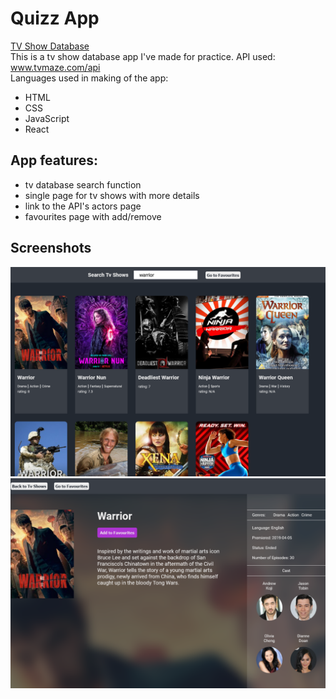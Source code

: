# Quizz App

<a href="https://divano-quiz-app.netlify.app/">
TV Show Database
</a>

<br>
This is a tv show database app I've made for practice. API used: <a href="https://www.tvmaze.com/api">www.tvmaze.com/api</a><br>
Languages used in making of the app:

<br>

- HTML
- CSS
- JavaScript
- React

## App features:

- tv database search function
- single page for tv shows with more details
- link to the API's actors page
- favourites page with add/remove

## Screenshots

<img src="screenshots/tv-shows-app-screenshot-1.png">
<img src="screenshots/tv-shows-app-screenshot-2.png">
